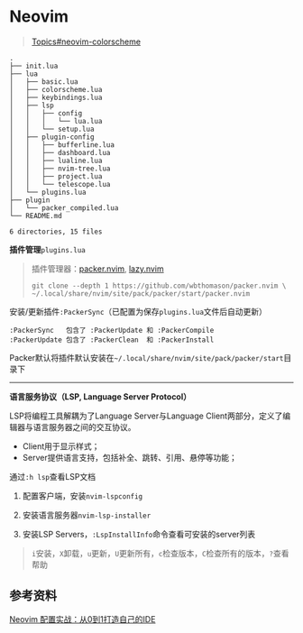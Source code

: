 # Neovim

> [Topics#neovim-colorscheme](https://github.com/topics/neovim-colorscheme)

```shell
.
├── init.lua
├── lua
│   ├── basic.lua
│   ├── colorscheme.lua
│   ├── keybindings.lua
│   ├── lsp
│   │   ├── config
│   │   │   └── lua.lua
│   │   └── setup.lua
│   ├── plugin-config
│   │   ├── bufferline.lua
│   │   ├── dashboard.lua
│   │   ├── lualine.lua
│   │   ├── nvim-tree.lua
│   │   ├── project.lua
│   │   └── telescope.lua
│   └── plugins.lua
├── plugin
│   └── packer_compiled.lua
└── README.md

6 directories, 15 files
```

**插件管理**`plugins.lua`

> 插件管理器：[packer.nvim](https://github.com/wbthomason/packer.nvim), [lazy.nvim](https://github.com/folke/lazy.nvim)
>
> ```shell
> git clone --depth 1 https://github.com/wbthomason/packer.nvim \
> ~/.local/share/nvim/site/pack/packer/start/packer.nvim
> ```

安装/更新插件`:PackerSync`（已配置为保存`plugins.lua`文件后自动更新）

```
:PackerSync   包含了 :PackerUpdate 和 :PackerCompile
:PackerUpdate 包含了 :PackerClean  和 :PackerInstall
```


Packer默认将插件默认安装在`~/.local/share/nvim/site/pack/packer/start`目录下

---

**语言服务协议（LSP, Language Server Protocol）**

LSP将编程工具解耦为了Language Server与Language Client两部分，定义了编辑器与语言服务器之间的交互协议。

- Client用于显示样式；
- Server提供语言支持，包括补全、跳转、引用、悬停等功能；

通过`:h lsp`查看LSP文档

1. 配置客户端，安装`nvim-lspconfig`

2. 安装语言服务器`nvim-lsp-installer`

3. 安装LSP Servers，`:LspInstallInfo`命令查看可安装的server列表

> `i`安装，`X`卸载，`u`更新，`U`更新所有，`c`检查版本，`C`检查所有的版本，`?`查看帮助



## 参考资料

[Neovim 配置实战：从0到1打造自己的IDE](https://juejin.cn/book/7051157342770954277/section)
